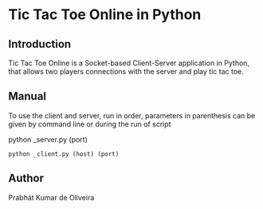**Tic Tac Toe Online in Python**
========================

Introduction
------------------------
Tic Tac Toe Online is a Socket-based Client-Server application in Python, that allows two players connections with the server and play tic tac toe.


Manual
------------------------

To use the client and server, run in order, parameters in parenthesis can be given by command line or during the run of script

  python _server.py (port)
  
	python _client.py (host) (port)

Author
------------------------
Prabhát Kumar de Oliveira
